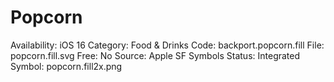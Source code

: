 # Popcorn

Availability: iOS 16
Category: Food & Drinks
Code: backport.popcorn.fill
File: popcorn.fill.svg
Free: No
Source: Apple SF Symbols
Status: Integrated
Symbol: popcorn.fill2x.png